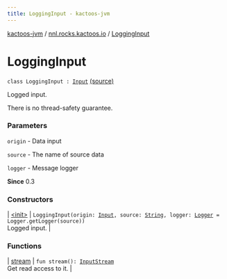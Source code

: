 ```yaml
---
title: LoggingInput - kactoos-jvm
---
```


[kactoos-jvm](../../index.html) / [nnl.rocks.kactoos.io](../index.html) / [LoggingInput](./index.html)

# LoggingInput

`class LoggingInput : `[`Input`](../../nnl.rocks.kactoos/-input/index.html) [(source)](https://github.com/neonailol/kactoos/blob/master/kactoos-jvm/src/main/kotlin/nnl/rocks/kactoos/io/LoggingInput.kt#L19)

Logged input.

There is no thread-safety guarantee.

### Parameters

`origin` - Data input

`source` - The name of source data

`logger` - Message logger

**Since**
0.3

### Constructors

| [&lt;init&gt;](-init-.html) | `LoggingInput(origin: `[`Input`](../../nnl.rocks.kactoos/-input/index.html)`, source: `[`String`](https://kotlinlang.org/api/latest/jvm/stdlib/kotlin/-string/index.html)`, logger: `[`Logger`](http://docs.oracle.com/javase/8/docs/api/java/util/logging/Logger.html)` = Logger.getLogger(source))`<br>Logged input. |

### Functions

| [stream](stream.html) | `fun stream(): `[`InputStream`](http://docs.oracle.com/javase/8/docs/api/java/io/InputStream.html)<br>Get read access to it. |

